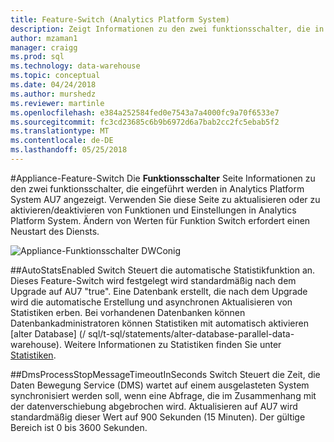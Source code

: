 ```yaml
---
title: Feature-Switch (Analytics Platform System)
description: Zeigt Informationen zu den zwei funktionsschalter, die in Analytics Platform System AU7 eingeführt werden.
author: mzaman1
manager: craigg
ms.prod: sql
ms.technology: data-warehouse
ms.topic: conceptual
ms.date: 04/24/2018
ms.author: murshedz
ms.reviewer: martinle
ms.openlocfilehash: e384a252584fed0e7543a7a4000fc9a70f6533e7
ms.sourcegitcommit: fc3cd23685c6b9b6972d6a7bab2cc2fc5ebab5f2
ms.translationtype: MT
ms.contentlocale: de-DE
ms.lasthandoff: 05/25/2018
---
```

#<a name="appliance-feature-switch"></a>Appliance-Feature-Switch
Die **Funktionsschalter** Seite Informationen zu den zwei funktionsschalter, die eingeführt werden in Analytics Platform System AU7 angezeigt. Verwenden Sie diese Seite zu aktualisieren oder zu aktivieren/deaktivieren von Funktionen und Einstellungen in Analytics Platform System. Ändern von Werten für Funktion Switch erfordert einen Neustart des Diensts.

![Appliance-Funktionsschalter DWConig](media/feature-switch/SQL_Server_PDW_DWConfig_feature_switch.png "DWConig Appliance Feature-Switch") 

##<a name="autostatsenabled-switch"></a>AutoStatsEnabled Switch
Steuert die automatische Statistikfunktion an. Dieses Feature-Switch wird festgelegt wird standardmäßig nach dem Upgrade auf AU7 "true". Eine Datenbank erstellt, die nach dem Upgrade wird die automatische Erstellung und asynchronen Aktualisieren von Statistiken erben. Bei vorhandenen Datenbanken können Datenbankadministratoren können Statistiken mit automatisch aktivieren [alter Database] (/ sql/t-sql/statements/alter-database-parallel-data-warehouse). Weitere Informationen zu Statistiken finden Sie unter [Statistiken](../relational-databases/statistics/statistics.md).

##<a name="dmsprocessstopmessagetimeoutinseconds-switch"></a>DmsProcessStopMessageTimeoutInSeconds Switch
Steuert die Zeit, die Daten Bewegung Service (DMS) wartet auf einem ausgelasteten System synchronisiert werden soll, wenn eine Abfrage, die im Zusammenhang mit der datenverschiebung abgebrochen wird. Aktualisieren auf AU7 wird standardmäßig dieser Wert auf 900 Sekunden (15 Minuten). Der gültige Bereich ist 0 bis 3600 Sekunden.
